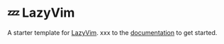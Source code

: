 # 💤 LazyVim

A starter template for [LazyVim](https://github.com/LazyVim/LazyVim).
xxx to the [documentation](https://lazyvim.github.io/installation) to get started.

